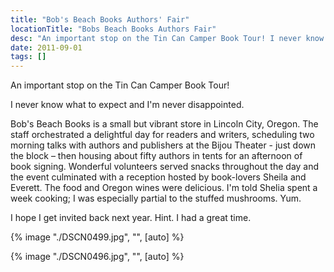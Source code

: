 ```yaml
---
title: "Bob's Beach Books Authors' Fair"
locationTitle: "Bobs Beach Books Authors Fair"
desc: "An important stop on the Tin Can Camper Book Tour! I never know what to expect and I'm never disappointed."
date: 2011-09-01
tags: []
---
```

An important stop on the Tin Can Camper Book Tour!

I never know what to expect and I'm never disappointed.

Bob's Beach Books is a small but vibrant store in Lincoln City, Oregon. The staff orchestrated a delightful day for
readers and writers, scheduling two morning talks with authors and publishers at the Bijou Theater - just down the
block – then housing about fifty authors in tents for an afternoon of book signing. Wonderful volunteers served snacks
throughout the day and the event culminated with a reception hosted by book-lovers Sheila and Everett. The food and
Oregon wines were delicious. I'm told Shelia spent a week cooking; I was especially partial to the stuffed mushrooms.
Yum.

I hope I get invited back next year. Hint. I had a great time.

{% image "./DSCN0499.jpg", "", [auto] %}

{% image "./DSCN0496.jpg", "", [auto] %}
